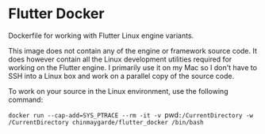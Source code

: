 Flutter Docker
==============

Dockerfile for working with Flutter Linux engine variants.

This image does not contain any of the engine or framework source code. It does however contain all the Linux development utilities required for working on the Flutter engine. I primarily use it on my Mac so I don't have to SSH into a Linux box and work on a parallel copy of the source code.

To work on your source in the Linux environment, use the following command:

`docker run --cap-add=SYS_PTRACE --rm -it -v `pwd`:/CurrentDirectory -w /CurrentDirectory chinmaygarde/flutter_docker /bin/bash`
